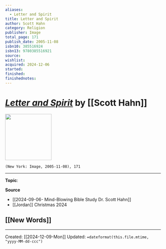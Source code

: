 ```yaml
---
aliases:
  - Letter and Spirit
title: Letter and Spirit
author: Scott Hahn
category: Religion
publisher: Image
total_page: 171
publish_date: 2005-11-08
isbn10: 385516924
isbn13: 9780385516921
source: 
wishlist: 
acquired: 2024-12-06
started: 
finished: 
finishednotes:
---
```

# *[Letter and Spirit]()* by [[Scott Hahn]]

<img src="http://books.google.com/books/content?id=Hs-jgGFU59AC&printsec=frontcover&img=1&zoom=1&edge=curl&source=gbs_api" width=150>

`(New York: Image, 2005-11-08), 171`



--- 
**Topic**: 

**Source**
- [[2024-09-06- Mind-Blowing Bible Study Dr. Scott Hahn]]
- [[Jordan]] Christmas 2024

**[[New Words]]**
- 

---
Created: [[2024-12-09-Mon]]
Updated: `=dateformat(this.file.mtime, "yyyy-MM-dd-ccc")`